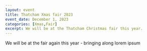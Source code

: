 ```yaml
---
layout: event
title: Thatcham Xmas fair 2023
event_date: December 1, 2023
categories: [Xmas,Fair]
excerpt: We will be at the Thatcham Christmas fair this year.
---
```


We will be at the fair again this year - bringing along lorem ipsum